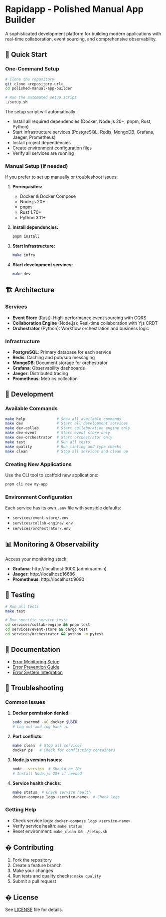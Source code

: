 # Rapidapp - Polished Manual App Builder

A sophisticated development platform for building modern applications with real-time collaboration, event sourcing, and comprehensive observability.

## 🚀 Quick Start

### One-Command Setup

```bash
# Clone the repository
git clone <repository-url>
cd polished-manual-app-builder

# Run the automated setup script
./setup.sh
```

The setup script will automatically:
- Install all required dependencies (Docker, Node.js 20+, pnpm, Rust, Python)
- Start infrastructure services (PostgreSQL, Redis, MongoDB, Grafana, Jaeger, Prometheus)
- Install project dependencies
- Create environment configuration files
- Verify all services are running

### Manual Setup (if needed)

If you prefer to set up manually or troubleshoot issues:

1. **Prerequisites:**
   - Docker & Docker Compose
   - Node.js 20+
   - pnpm
   - Rust 1.70+
   - Python 3.11+

2. **Install dependencies:**
   ```bash
   pnpm install
   ```

3. **Start infrastructure:**
   ```bash
   make infra
   ```

4. **Start development services:**
   ```bash
   make dev
   ```

## 🏗️ Architecture

### Services

- **Event Store** (Rust): High-performance event sourcing with CQRS
- **Collaboration Engine** (Node.js): Real-time collaboration with Yjs CRDT
- **Orchestrator** (Python): Workflow orchestration and business logic

### Infrastructure

- **PostgreSQL**: Primary database for each service
- **Redis**: Caching and pub/sub messaging
- **MongoDB**: Document storage for orchestrator
- **Grafana**: Observability dashboards
- **Jaeger**: Distributed tracing
- **Prometheus**: Metrics collection

## 🔧 Development

### Available Commands

```bash
make help              # Show all available commands
make dev               # Start all development services
make dev-collab        # Start collaboration engine only
make dev-event         # Start event store only
make dev-orchestrator  # Start orchestrator only
make test              # Run all tests
make quality           # Run linting and type checks
make clean             # Stop all services and clean up
```

### Creating New Applications

Use the CLI tool to scaffold new applications:

```bash
pnpm cli new my-app
```

### Environment Configuration

Each service has its own `.env` file with sensible defaults:
- `services/event-store/.env`
- `services/collab-engine/.env`
- `services/orchestrator/.env`

## 📊 Monitoring & Observability

Access your monitoring stack:

- **Grafana**: http://localhost:3000 (admin/admin)
- **Jaeger**: http://localhost:16686
- **Prometheus**: http://localhost:9090

## 🧪 Testing

```bash
# Run all tests
make test

# Run specific service tests
cd services/collab-engine && pnpm test
cd services/event-store && cargo test
cd services/orchestrator && python -m pytest
```

## 📖 Documentation

- [Error Monitoring Setup](docs/ERROR_MONITORING_README.md)
- [Error Prevention Guide](docs/ERROR_PREVENTION_GUIDE.md)
- [Error System Integration](docs/ERROR_SYSTEM_INTEGRATION.md)

## 🐛 Troubleshooting

### Common Issues

1. **Docker permission denied**:
   ```bash
   sudo usermod -aG docker $USER
   # Log out and log back in
   ```

2. **Port conflicts**:
   ```bash
   make clean  # Stop all services
   docker ps   # Check for conflicting containers
   ```

3. **Node.js version issues**:
   ```bash
   node --version  # Should be 20+
   # Install Node.js 20+ if needed
   ```

4. **Service health checks**:
   ```bash
   make status  # Check service health
   docker-compose logs <service-name>  # Check logs
   ```

### Getting Help

- Check service logs: `docker-compose logs <service-name>`
- Verify service health: `make status`
- Reset environment: `make clean && ./setup.sh`

## � Contributing

1. Fork the repository
2. Create a feature branch
3. Make your changes
4. Run tests and quality checks: `make quality`
5. Submit a pull request

## � License

See [LICENSE](LICENSE) file for details.
